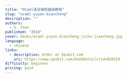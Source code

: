```yaml
---
title: "OCaml语言编程基础教程"
slug: "ocaml-yuyan-biancheng"
description: ""
authors:
  - G. Chen
published: "2018"
cover: books/ocaml-yuyan-biancheng-jichu-jiaocheng.jpg
language: 
  - chinese
links:
  - description: Order at Epubit.com
    uri: https://www.epubit.com/bookDetails?id=N18159
difficulty: beginner
pricing: paid
---
```

